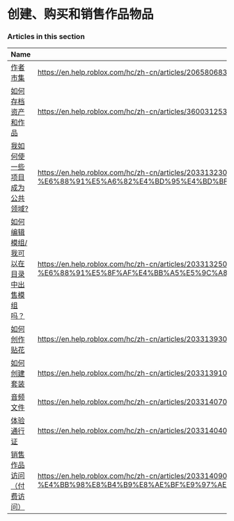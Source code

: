 # 创建、购买和销售作品物品  
### Articles in this section
Name|URL
-|-
[作者市集](./作者市集.html) |https://en.help.roblox.com/hc/zh-cn/articles/206580683-%E4%BD%9C%E8%80%85%E5%B8%82%E9%9B%86
[如何存档资产和作品](./如何存档资产和作品.html) |https://en.help.roblox.com/hc/zh-cn/articles/360031253052-%E5%A6%82%E4%BD%95%E5%AD%98%E6%A1%A3%E8%B5%84%E4%BA%A7%E5%92%8C%E4%BD%9C%E5%93%81
[我如何使一些项目成为公共领域?](./我如何使一些项目成为公共领域-.html) |https://en.help.roblox.com/hc/zh-cn/articles/203313230-%E6%88%91%E5%A6%82%E4%BD%95%E4%BD%BF%E4%B8%80%E4%BA%9B%E9%A1%B9%E7%9B%AE%E6%88%90%E4%B8%BA%E5%85%AC%E5%85%B1%E9%A2%86%E5%9F%9F-
[如何编辑模组/我可以在目录中出售模组吗？](./如何编辑模组-我可以在目录中出售模组吗？.html) |https://en.help.roblox.com/hc/zh-cn/articles/203313250-%E5%A6%82%E4%BD%95%E7%BC%96%E8%BE%91%E6%A8%A1%E7%BB%84-%E6%88%91%E5%8F%AF%E4%BB%A5%E5%9C%A8%E7%9B%AE%E5%BD%95%E4%B8%AD%E5%87%BA%E5%94%AE%E6%A8%A1%E7%BB%84%E5%90%97-
[如何创作贴花](./如何创作贴花.html) |https://en.help.roblox.com/hc/zh-cn/articles/203313930-%E5%A6%82%E4%BD%95%E5%88%9B%E4%BD%9C%E8%B4%B4%E8%8A%B1
[如何创建套装](./如何创建套装.html) |https://en.help.roblox.com/hc/zh-cn/articles/203313910-%E5%A6%82%E4%BD%95%E5%88%9B%E5%BB%BA%E5%A5%97%E8%A3%85
[音频文件](./音频文件.html) |https://en.help.roblox.com/hc/zh-cn/articles/203314070-%E9%9F%B3%E9%A2%91%E6%96%87%E4%BB%B6
[体验通行证](./体验通行证.html) |https://en.help.roblox.com/hc/zh-cn/articles/203314040-%E4%BD%93%E9%AA%8C%E9%80%9A%E8%A1%8C%E8%AF%81
[销售作品访问（付费访问）](./销售作品访问（付费访问）.html) |https://en.help.roblox.com/hc/zh-cn/articles/203314090-%E9%94%80%E5%94%AE%E4%BD%9C%E5%93%81%E8%AE%BF%E9%97%AE-%E4%BB%98%E8%B4%B9%E8%AE%BF%E9%97%AE-